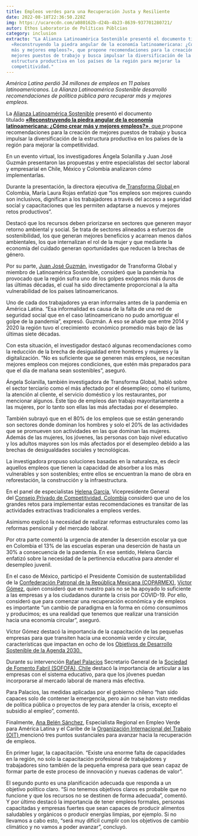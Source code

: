 ```yaml
---
title: Empleos verdes para una Recuperación Justa y Resiliente
date: 2022-08-18T22:36:50.228Z
img: https://ucarecdn.com/a080162b-d24b-4b23-8639-937701280721/
autor: Ethos Laboratorio de Políticas Públcias
category: inclusion
extracto: "La Alianza Latinoamérica Sostenible presentó el documento titulado
  «Reconstruyendo la piedra angular de la economía latinoamericana: ¿Cómo crear
  más y mejores empleos?», que propone recomendaciones para la creación de
  mejores puestos de trabajo y busca impulsar la diversificación de la
  estructura productiva en los países de la región para mejorar la
  competitividad."
---
```

*América Latina perdió 34 millones de empleos en 11 países latinoamericanos. La Alianza Latinoamérica Sostenible desarrolló recomendaciones de política pública para recuperar más y mejores empleos.* 

La [Alianza Latinoamérica Sostenible](https://latinoamericasostenible.org/) presentó el documento titulado [**«Reconstruyendo la piedra angular de la economía latinoamericana: ¿Cómo crear más y mejores empleos?»**, que ](https://latinoamericasostenible.org/wp-content/uploads/2021/01/BRIEF-LS-REGIONAL-N2-VF.pdf)propone recomendaciones para la creación de mejores puestos de trabajo y busca impulsar la diversificación de la estructura productiva en los países de la región para mejorar la competitividad. 

En un evento virtual, los investigadores Ángela Solanilla y Juan José Guzmán presentaron las propuestas y entre especialistas del sector laboral y empresarial en Chile, México y Colombia analizaron cómo implementarlas.  

Durante la presentación, la directora ejecutiva de[ Transforma Global ](https://www.transforma.global/)en Colombia, María Laura Rojas enfatizó que “los empleos son mejores cuando son inclusivos, dignifican a los trabajadores a través del acceso a seguridad social y capacitaciones que les permiten adaptarse a nuevos y mejores retos productivos”.

Destacó que los recursos deben priorizarse en sectores que generen mayor retorno ambiental y social. Se trata de sectores alineados a esfuerzos de sostenibilidad, los que generan mejores beneficios y acarrean menos daños ambientales, los que internalizan el rol de la mujer y que mediante la economía del cuidado generan oportunidades que reducen la brechas de género.  

Por su parte, [Juan José Guzmán](http://jj_guz/), investigador de Transforma Global y miembro de Latinoamérica Sostenible, consideró que la pandemia ha provocado que la región sufra uno de los golpes exógenos más duros de las últimas décadas, el cual ha sido directamente proporcional a la alta vulnerabilidad de los países latinoamericanos. 

Uno de cada dos trabajadores ya eran informales antes de la pandemia en América Latina. “Esa informalidad es causa de la falta de una red de seguridad social que en el caso latinoamericano no pudo amortiguar el golpe de la pandemia”, expresó. Guzmán. A eso se añade que entre 2014 y 2020 la región tuvo el crecimiento  económico promedio más bajo de las últimas siete décadas. 

Con esta situación, el investigador destacó algunas recomendaciones como la reducción de la brecha de desigualdad entre hombres y mujeres y la digitalización. “No es suficiente que se generen más empleos, se necesitan mejores empleos con mejores condiciones, que estén más preparados para que el día de mañana sean sostenibles”, aseguró. 

Ángela Solanilla, también investigadora de Transforma Global, habló sobre el sector terciario como el más afectado por el desempleo; como el turismo, la atención al cliente, el servicio doméstico y los restaurantes, por mencionar algunos. Este tipo de empleos dan trabajo mayoritariamente a las mujeres, por lo tanto son ellas las más afectadas por el desempleo. 

También subrayó que en el 80% de los empleos que se están generando son sectores donde dominan los hombres y solo el 20% de las actividades que se promueven son actividades en las que dominan las mujeres. Además de las mujeres, los jóvenes, las personas con bajo nivel educativo y los adultos mayores son los más afectados por el desempleo debido a las brechas de desigualdades sociales y tecnológicas. 

La investigadora propuso soluciones basadas en la naturaleza, es decir aquellos empleos que tienen la capacidad de absorber a los más vulnerables y son sostenibles; entre ellos se encuentran la mano de obra en reforestación, la construcción y la infraestructura.   

En el panel de especialistas [Helena García](http://helena_garciar/), Vicepresidente General del [Consejo Privado de Competitividad, Colombia](https://compite.com.co/) consideró que uno de los grandes retos para implementar estas recomendaciones es transitar de las actividades extractivas tradicionales a empleos verdes. 

Asimismo explicó la necesidad de realizar reformas estructurales como las reformas pensional y del mercado laboral. 

Por otra parte comentó la urgencia de atender la deserción escolar ya que en Colombia el 13% de las escuelas esperan una deserción de hasta un 30% a consecuencia de la pandemia. En ese sentido, Helena García enfatizó sobre la necesidad de la pertinencia educativa para atender el desempleo juvenil. 

En el caso de México, participó el Presidente Comisión de sustentabilidad de la [Confederación Patronal de la República Mexicana (COPARMEX)](https://coparmex.org.mx/), [Víctor Gómez](http://vgomez_cespedes/), quien consideró que en nuestro país no se ha apoyado lo suficiente a las empresas y a los ciudadanos durante la crisis por COVID-19. Por ello, consideró que para comenzar una recuperación económica y de empleos es importante “un cambio de paradigma en la forma en cómo consumimos y producimos; es una realidad que tenemos que realizar una transición hacia una economía circular”, aseguró.  

Víctor Gómez destacó la importancia de la capacitación de las pequeñas empresas para que transiten hacia una economía verde y circular, características que impactan en ocho de los [Objetivos de Desarrollo Sostenible de la Agenda 2030. ](http://agenda2030.mx/#/home)

Durante su intervención [Rafael Palacios](http://rpalaciosp/) Secretario General de la [Sociedad de Fomento Fabril (SOFOFA), Chile](https://web.sofofa.cl/) destacó la importancia de articular a las empresas con el sistema educativo, para que los jóvenes puedan incorporarse al mercado laboral de manera más efectiva. 

Para Palacios, las medidas aplicadas por el gobierno chileno “han sido capaces solo de contener la emergencia, pero aún no se han visto medidas de política pública o proyectos de ley para atender la crisis, excepto el subsidio al empleo”, comentó. 

Finalmente, [Ana Belén Sánchez](https://twitter.com/ana_greenjobs), Especialista Regional en Empleo Verde para América Latina y el Caribe de la [Organización Internacional del Trabajo (OIT) ](https://www.ilo.org/americas/lang--es/index.htm)mencionó tres puntos sustanciales para avanzar hacia la recuperación de empleos. 

En primer lugar, la capacitación. “Existe una enorme falta de capacidades en la región, no solo la capacitación profesional de trabajadores y trabajadores sino también de la pequeña empresa para que sean capaz de formar parte de este proceso de innovación y nuevas cadenas de valor”.  

El segundo punto es una planificación adecuada que responda a un objetivo político claro. “Si no tenemos objetivos claros es probable que no funcione y que los recursos no se destinen de forma adecuada”, comentó. Y por último destacó la importancia de tener empleos formales, personas capacitadas y empresas fuertes que sean capaces de producir alimentos saludables y orgánicos o producir energías limpias, por ejemplo. Si no llevamos a cabo esto, “será muy difícil cumplir con los objetivos de cambio climático y no vamos a poder avanzar”, concluyó.